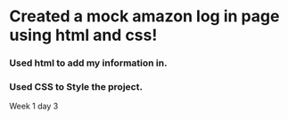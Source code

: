 # Created a mock amazon log in page using html and css!

### Used html to add my information in.
### Used CSS to Style the project.
Week 1 day 3
